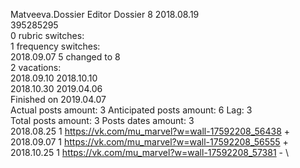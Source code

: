 Matveeva.Dossier	Editor Dossier 8 2018.08.19\
395285295\
0 rubric switches:\
1 frequency switches:\
2018.09.07 5 changed to 8 \
2 vacations:\
2018.09.10 2018.10.10 \
2018.10.30 2019.04.06 \
Finished on 2019.04.07\
Actual posts amount: 3	Anticipated posts amount: 6	 Lag: 3
\
Total posts amount: 3	Posts dates amount: 3\
2018.08.25 1 https://vk.com/mu_marvel?w=wall-17592208_56438 + \
2018.09.07 1 https://vk.com/mu_marvel?w=wall-17592208_56555 + \
2018.10.25 1 https://vk.com/mu_marvel?w=wall-17592208_57381 - \
